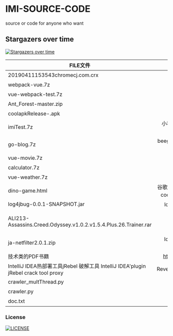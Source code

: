 # IMI-SOURCE-CODE
  source or code  for anyone who want
 

## Stargazers over time

[![Stargazers over time](https://starchart.cc/gaopu/Java.svg)](https://github.com/SSSDNSY/IMI-SOURCE-CODE)
 
 
|  FILE文件 | DESCRIPTION说明   | 
| -----  | -------:         |
| 20190411153543chromecj.com.crx     | vue谷歌浏览器插件 |   
| webpack-vue.7z            |   webpack初始化vue-项目   |
| vue-webpack-test.7z       |    vue todo初级项目    |  
| Ant_Forest-master.zip     |    蚂蚁森林自动autojs脚本    |  
| coolapkRelease-.apk       |    autojs软件apk     |
| imiTest.7z       |        小程序图片文件和canvas处理代码片段     |
| go-blog.7z       |        beego 入门写的博客小项目 (鸣谢 无闻大神)                 | 
| vue-movie.7z     |        vue入门小项目-热门电影                 | 
| calculator.7z    |        vue入门小项目-计算器                 | 
| vue-weather.7z   |        vue入门小项目-天气APP            | 
|dino-game.html    |     谷歌断网页面的小恐龙游戏（source code from chrome offline page）
|log4jbug-0.0.1-SNAPSHOT.jar    |    log4j漏洞（log4j security bug）
|ALI213-Assassins.Creed.Odyssey.v1.0.2.v1.5.4.Plus.26.Trainer.rar | 刺客信条奥德赛修改器（Assassins.Creed.Odyssey Cracker）
|ja-netfilter2.0.1.zip| Idea2022破解jar包（ja-netfilter Cracker jar）
|技术类的PDF书籍 | https://github.com/mynane/PDF
|IntelliJ IDEA热部署工具jRebel 破解工具 IntelliJ IDEA'plugin jRebel crack tool proxy | ReverseProxy_windows_amd64.7z
|crawler_multThread.py | 多线程爬虫
|crawler.py | 网页爬虫
|doc.txt | 爬虫配置


### License
[![LICENSE](https://img.shields.io/badge/license-NPL%20(The%20996%20Prohibited%20License)-blue.svg)](https://github.com/SSSDNSY/jigsaw/blob/master/LICENSE)

